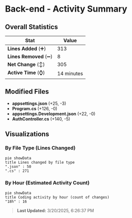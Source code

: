 # Back-end - Activity Summary 

## Overall Statistics

| Stat                   | Value                                                             |
| ---------------------- | ----------------------------------------------------------------- |
| **Lines Added** (➕)   | 313                                          |
| **Lines Removed** (➖) | 8                                        |
| **Net Change** (↕)    | 305                |
| **Active Time** (⌚)   | 14 minutes |


## Modified Files
- **appsettings.json** (+25, -3)
- **Program.cs** (+126, -0)
- **appsettings.Development.json** (+22, -0)
- **AuthController.cs** (+140, -5)

## Visualizations

### By File Type (Lines Changed)

```mermaid
pie showData
title Lines changed by file type
".json" : 50
".cs" : 271
```

### By Hour (Estimated Activity Count)

```mermaid
pie showData
title Coding activity by hour (count of changes)
"18h" : 16
```


> **Last Updated:** 3/20/2025, 6:26:37 PM